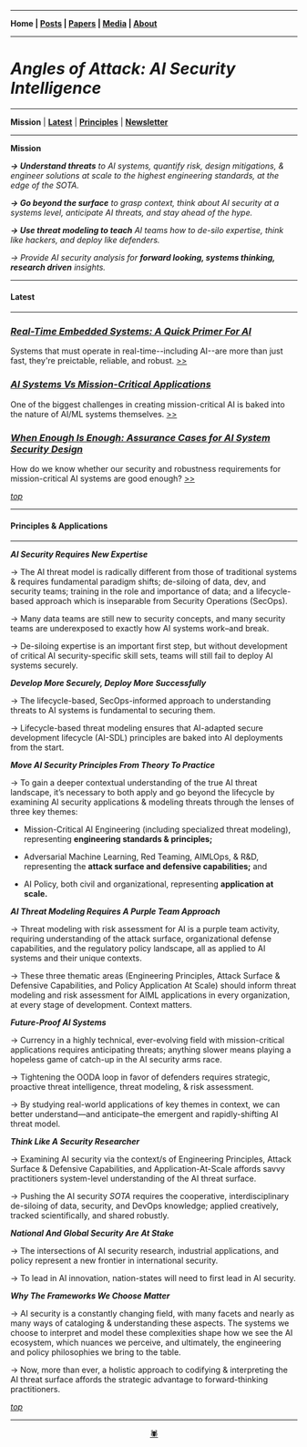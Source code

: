 -------

**Home \| [Posts](https://anglesofattack.io/posts.html) \| [Papers](https://anglesofattack.io/papers.html) \| [Media](https://anglesofattack.io/media.html) \| [About](https://anglesofattack.io/about.html)**

-------

# *Angles of Attack: AI Security Intelligence*

-------

**Mission** \| **[Latest](#latest)** \| **[Principles](#principles--applications)** \| **<a href="https://disesdi.substack.com/" target="_blank" rel="noopener noreferrer">Newsletter</a>**

-------

**Mission**

***→ Understand threats*** *to AI systems, quantify risk, design mitigations, & engineer solutions at scale to the highest engineering standards, at the edge of the SOTA.*

***→ Go beyond the surface*** *to grasp context, think about AI security at a systems level, anticipate AI threats, and stay ahead of the hype.*

***→ Use threat modeling to teach*** *AI teams how to de-silo expertise, think like hackers, and deploy like defenders.*

*→ Provide AI security analysis for* ***forward looking, systems thinking, research driven** insights.*

-------

#### Latest

-------

### [*Real-Time Embedded Systems: A Quick Primer For AI*](https://anglesofattack.io/posts/28112024-2.html)

Systems that must operate in real-time--including AI--are more than just fast, they're preictable, reliable, and robust. [>>](https://anglesofattack.io/posts/28112024-2.html)

### [*AI Systems Vs Mission-Critical Applications*](https://anglesofattack.io/posts/28112024-1.html)

One of the biggest challenges in creating mission-critical AI is baked into the nature of AI/ML systems themselves. [>>](https://anglesofattack.io/posts/28112024-1.html)

### [*When Enough Is Enough: Assurance Cases for AI System Security Design*](https://anglesofattack.io/posts/28112024-0.html)

How do we know whether our security and robustness requirements for mission-critical AI systems are good enough? [>>](https://anglesofattack.io/posts/28112024-0.html)


*[top](https://anglesofattack.io/)*

-------

#### Principles & Applications

-------

***AI Security Requires New Expertise***

→ The AI threat model is radically different from those of traditional systems & requires fundamental paradigm shifts; de-siloing of data, dev, and security teams; training in the role and importance of data; and a lifecycle-based approach which is inseparable from Security Operations (SecOps).

→ Many data teams are still new to security concepts, and many security teams are underexposed to exactly how AI systems work–and break.

→ De-siloing expertise is an important first step, but without development of critical AI security-specific skill sets, teams will still fail to deploy AI systems securely.

***Develop More Securely, Deploy More Successfully***

→ The lifecycle-based, SecOps-informed approach to understanding threats to AI systems is fundamental to securing them.

→ Lifecycle-based threat modeling ensures that AI-adapted secure development lifecycle (AI-SDL) principles are baked into AI deployments from the start.

***Move AI Security Principles From Theory To Practice***

→ To gain a deeper contextual understanding of the true AI threat landscape, it’s necessary to both apply and go beyond the lifecycle by examining AI security applications & modeling threats through the lenses of three key themes:

* Mission-Critical AI Engineering (including specialized threat modeling), representing **engineering standards & principles;**

* Adversarial Machine Learning, Red Teaming, AIMLOps, & R&D, representing the **attack surface and defensive capabilities;** and

* AI Policy, both civil and organizational, representing **application at scale.**

***AI Threat Modeling Requires A Purple Team Approach***

→ Threat modeling with risk assessment for AI is a purple team activity, requiring understanding of the attack surface, organizational defense capabilities, and the regulatory policy landscape, all as applied to AI systems and their unique contexts. 

→ These three thematic areas (Engineering Principles, Attack Surface & Defensive Capabilities, and Policy Application At Scale) should inform threat modeling and risk assessment for AIML applications in every organization, at every stage of development. Context matters.

***Future-Proof AI Systems***

→ Currency in a highly technical, ever-evolving field with mission-critical applications requires anticipating threats; anything slower means playing a hopeless game of catch-up in the AI security arms race.

→ Tightening the OODA loop in favor of defenders requires strategic, proactive threat intelligence, threat modeling, & risk assessment.

→ By studying real-world applications of key themes in context, we can better understand—and anticipate–the emergent and rapidly-shifting AI threat model.

***Think Like A Security Researcher***

→ Examining AI security via the context/s of Engineering Principles, Attack Surface & Defensive Capabilities, and Application-At-Scale affords savvy practitioners system-level understanding of the AI threat surface. 

→ Pushing the AI security *SOTA* requires the cooperative, interdisciplinary de-siloing of data, security, and DevOps knowledge; applied creatively, tracked scientifically, and shared robustly.

***National And Global Security Are At Stake***

→ The intersections of AI security research, industrial applications, and policy represent a new frontier in international security. 

→ To lead in AI innovation, nation-states will need to first lead in AI security.

***Why The Frameworks We Choose Matter***

→ AI security is a constantly changing field, with many facets and nearly as many ways of cataloging & understanding these aspects. The systems we choose to interpret and model these complexities shape how we see the AI ecosystem, which nuances we perceive, and ultimately, the engineering and policy philosophies we bring to the table. 

→ Now, more than ever, a holistic approach to codifying & interpreting the AI threat surface affords the strategic advantage to forward-thinking practitioners.

*[top](https://anglesofattack.io/)*

-------

<div align="center"><a href="https://anglesofattack.io/about.html" target="_blank" rel="noopener noreferrer">🕷</a></div>
